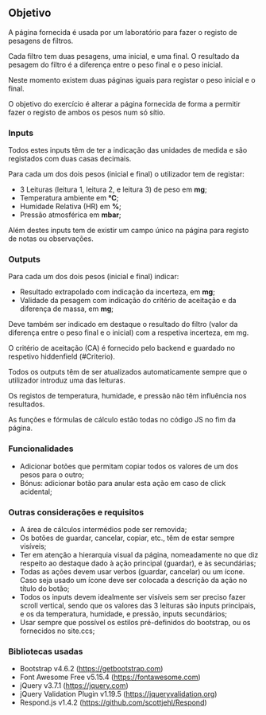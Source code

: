 ## Objetivo
A página fornecida é usada por um laboratório para fazer o registo de pesagens de filtros.

Cada filtro tem duas pesagens, uma inicial, e uma final. O resultado da pesagem do filtro é a diferença entre o peso final e o peso inicial.

Neste momento existem duas páginas iguais para registar o peso inicial e o final.

O objetivo do exercício é alterar a página fornecida de forma a permitir fazer o registo de ambos os pesos num só sítio.



### Inputs
Todos estes inputs têm de ter a indicação das unidades de medida e são registados com duas casas decimais.

Para cada um dos dois pesos (inicial e final) o utilizador tem de registar:
- 3 Leituras (leitura 1, leitura 2, e leitura 3) de peso em **mg**;
- Temperatura ambiente em **℃**;
- Humidade Relativa (HR) em **%**;
- Pressão atmosférica em **mbar**;

Além destes inputs tem de existir um campo único na página para registo de notas ou observações.



### Outputs
Para cada um dos dois pesos (inicial e final) indicar:
- Resultado extrapolado com indicação da incerteza, em **mg**;
- Validade da pesagem com indicação do critério de aceitação e da diferença de massa, em **mg**;

Deve também ser indicado em destaque o resultado do filtro (valor da diferença entre o peso final e o inicial) com a respetiva incerteza, em mg.

O critério de aceitação (CA) é fornecido pelo backend e guardado no respetivo hiddenfield (#Criterio).

Todos os outputs têm de ser atualizados automaticamente sempre que o utilizador introduz uma das leituras.

Os registos de temperatura, humidade, e pressão não têm influência nos resultados.

As funções e fórmulas de cálculo estão todas no código JS no fim da página.



### Funcionalidades
- Adicionar botões que permitam copiar todos os valores de um dos pesos para o outro;
- Bónus: adicionar botão para anular esta ação em caso de click acidental;



### Outras considerações e requisitos
- A área de cálculos intermédios pode ser removida;
- Os botões de guardar, cancelar, copiar, etc., têm de estar sempre visíveis;
- Ter em atenção a hierarquia visual da página, nomeadamente no que diz respeito ao destaque dado à ação principal (guardar), e às secundárias;
- Todas as ações devem usar verbos (guardar, cancelar) ou um ícone. Caso seja usado um ícone deve ser colocada a descrição da ação no título do botão;
- Todos os inputs devem idealmente ser visíveis  sem ser preciso fazer scroll vertical, sendo que os valores das 3 leituras são inputs principais, e os da temperatura, humidade, e pressão, inputs secundários;
- Usar sempre que possível os estilos pré-definidos do bootstrap, ou os fornecidos no site.ccs;



### Bibliotecas usadas
- Bootstrap v4.6.2 (https://getbootstrap.com)
- Font Awesome Free v5.15.4 (https://fontawesome.com)
- jQuery v3.7.1 (https://jquery.com)
- jQuery Validation Plugin v1.19.5 (https://jqueryvalidation.org)
- Respond.js v1.4.2 (https://github.com/scottjehl/Respond)
